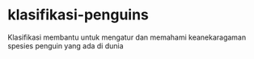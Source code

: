 # klasifikasi-penguins
Klasifikasi membantu untuk mengatur dan memahami keanekaragaman spesies penguin yang ada di dunia
